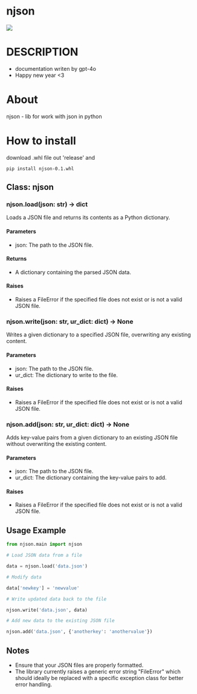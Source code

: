 # njson

![](https://github.com/user-attachments/assets/40498f88-3dfe-485b-acba-db34e76b374e)

# DESCRIPTION
* documentation writen by gpt-4o
* Happy new year <3

# About
njson - lib for work with json in python

# How to install
download .whl file out 'release'
and
```
pip install njson-0.1.whl
```

## Class: njson

### njson.load(json: str) -> dict

Loads a JSON file and returns its contents as a Python dictionary.

#### Parameters
- json: The path to the JSON file.

#### Returns
- A dictionary containing the parsed JSON data.

#### Raises
- Raises a FileError if the specified file does not exist or is not a valid JSON file.

### njson.write(json: str, ur_dict: dict) -> None

Writes a given dictionary to a specified JSON file, overwriting any existing content.

#### Parameters
- json: The path to the JSON file.
- ur_dict: The dictionary to write to the file.

#### Raises
- Raises a FileError if the specified file does not exist or is not a valid JSON file.

### njson.add(json: str, ur_dict: dict) -> None

Adds key-value pairs from a given dictionary to an existing JSON file without overwriting the existing content.

#### Parameters
- json: The path to the JSON file.
- ur_dict: The dictionary containing the key-value pairs to add.

#### Raises
- Raises a FileError if the specified file does not exist or is not a valid JSON file.

## Usage Example
```python
from njson.main import njson

# Load JSON data from a file

data = njson.load('data.json')

# Modify data

data['newkey'] = 'newvalue'

# Write updated data back to the file

njson.write('data.json', data)

# Add new data to the existing JSON file

njson.add('data.json', {'anotherkey': 'anothervalue'})
```

## Notes

- Ensure that your JSON files are properly formatted.
- The library currently raises a generic error string "FileError" which should ideally be replaced with a specific exception class for better error handling.
